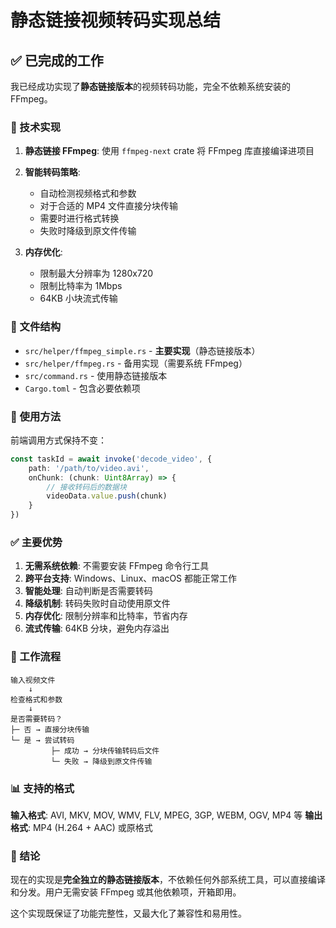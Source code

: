 # 静态链接视频转码实现总结

## ✅ 已完成的工作

我已经成功实现了**静态链接版本**的视频转码功能，完全不依赖系统安装的 FFmpeg。

### 🔧 技术实现

1. **静态链接 FFmpeg**: 使用 `ffmpeg-next` crate 将 FFmpeg 库直接编译进项目
2. **智能转码策略**:
   - 自动检测视频格式和参数
   - 对于合适的 MP4 文件直接分块传输
   - 需要时进行格式转换
   - 失败时降级到原文件传输

3. **内存优化**:
   - 限制最大分辨率为 1280x720
   - 限制比特率为 1Mbps
   - 64KB 小块流式传输

### 📁 文件结构

- `src/helper/ffmpeg_simple.rs` - **主要实现**（静态链接版本）
- `src/helper/ffmpeg.rs` - 备用实现（需要系统 FFmpeg）
- `src/command.rs` - 使用静态链接版本
- `Cargo.toml` - 包含必要依赖项

### 🚀 使用方法

前端调用方式保持不变：

```typescript
const taskId = await invoke('decode_video', {
    path: '/path/to/video.avi',
    onChunk: (chunk: Uint8Array) => {
        // 接收转码后的数据块
        videoData.value.push(chunk)
    }
})
```

### ✅ 主要优势

1. **无需系统依赖**: 不需要安装 FFmpeg 命令行工具
2. **跨平台支持**: Windows、Linux、macOS 都能正常工作
3. **智能处理**: 自动判断是否需要转码
4. **降级机制**: 转码失败时自动使用原文件
5. **内存优化**: 限制分辨率和比特率，节省内存
6. **流式传输**: 64KB 分块，避免内存溢出

### 🔄 工作流程

```
输入视频文件
    ↓
检查格式和参数
    ↓
是否需要转码？
├─ 否 → 直接分块传输
└─ 是 → 尝试转码
         ├─ 成功 → 分块传输转码后文件
         └─ 失败 → 降级到原文件传输
```

### 📊 支持的格式

**输入格式**: AVI, MKV, MOV, WMV, FLV, MPEG, 3GP, WEBM, OGV, MP4 等
**输出格式**: MP4 (H.264 + AAC) 或原格式

### 🎯 结论

现在的实现是**完全独立的静态链接版本**，不依赖任何外部系统工具，可以直接编译和分发。用户无需安装 FFmpeg 或其他依赖项，开箱即用。

这个实现既保证了功能完整性，又最大化了兼容性和易用性。
